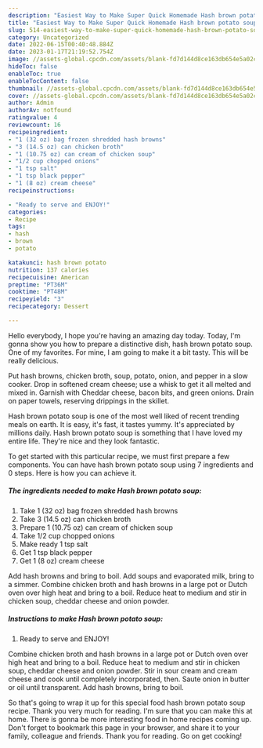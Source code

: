 ```yaml
---
description: "Easiest Way to Make Super Quick Homemade Hash brown potato soup"
title: "Easiest Way to Make Super Quick Homemade Hash brown potato soup"
slug: 514-easiest-way-to-make-super-quick-homemade-hash-brown-potato-soup
category: Uncategorized
date: 2022-06-15T00:40:48.884Z
date: 2023-01-17T21:19:52.754Z
image: //assets-global.cpcdn.com/assets/blank-fd7d144d8ce163db654e5a02c40b08a2775adb7897d16e4062681dc7e1b2800f.png
hideToc: false
enableToc: true
enableTocContent: false
thumbnail: //assets-global.cpcdn.com/assets/blank-fd7d144d8ce163db654e5a02c40b08a2775adb7897d16e4062681dc7e1b2800f.png
cover: //assets-global.cpcdn.com/assets/blank-fd7d144d8ce163db654e5a02c40b08a2775adb7897d16e4062681dc7e1b2800f.png
author: Admin
authorAv: notfound
ratingvalue: 4
reviewcount: 16
recipeingredient:
- "1 (32 oz) bag frozen shredded hash browns"
- "3 (14.5 oz) can chicken broth"
- "1 (10.75 oz) can cream of chicken soup"
- "1/2 cup chopped onions"
- "1 tsp salt"
- "1 tsp black pepper"
- "1 (8 oz) cream cheese"
recipeinstructions:

- "Ready to serve and ENJOY!"
categories:
- Recipe
tags:
- hash
- brown
- potato

katakunci: hash brown potato 
nutrition: 137 calories
recipecuisine: American
preptime: "PT36M"
cooktime: "PT48M"
recipeyield: "3"
recipecategory: Dessert

---
```



Hello everybody, I hope you're having an amazing day today. Today, I'm gonna show you how to prepare a distinctive dish, hash brown potato soup. One of my favorites. For mine, I am going to make it a bit tasty. This will be really delicious.

Put hash browns, chicken broth, soup, potato, onion, and pepper in a slow cooker. Drop in softened cream cheese; use a whisk to get it all melted and mixed in. Garnish with Cheddar cheese, bacon bits, and green onions. Drain on paper towels, reserving drippings in the skillet.

Hash brown potato soup is one of the most well liked of recent trending meals on earth. It is easy, it's fast, it tastes yummy. It's appreciated by millions daily. Hash brown potato soup is something that I have loved my entire life. They're nice and they look fantastic.


To get started with this particular recipe, we must first prepare a few components. You can have hash brown potato soup using 7 ingredients and 0 steps. Here is how you can achieve it.

<!--inarticleads1-->

##### The ingredients needed to make Hash brown potato soup:

1. Take 1 (32 oz) bag frozen shredded hash browns
1. Take 3 (14.5 oz) can chicken broth
1. Prepare 1 (10.75 oz) can cream of chicken soup
1. Take 1/2 cup chopped onions
1. Make ready 1 tsp salt
1. Get 1 tsp black pepper
1. Get 1 (8 oz) cream cheese


Add hash browns and bring to boil. Add soups and evaporated milk, bring to a simmer. Combine chicken broth and hash browns in a large pot or Dutch oven over high heat and bring to a boil. Reduce heat to medium and stir in chicken soup, cheddar cheese and onion powder. 

<!--inarticleads2-->

##### Instructions to make Hash brown potato soup:


1. Ready to serve and ENJOY!

Combine chicken broth and hash browns in a large pot or Dutch oven over high heat and bring to a boil. Reduce heat to medium and stir in chicken soup, cheddar cheese and onion powder. Stir in sour cream and cream cheese and cook until completely incorporated, then. Saute onion in butter or oil until transparent. Add hash browns, bring to boil. 

So that's going to wrap it up for this special food hash brown potato soup recipe. Thank you very much for reading. I'm sure that you can make this at home. There is gonna be more interesting food in home recipes coming up. Don't forget to bookmark this page in your browser, and share it to your family, colleague and friends. Thank you for reading. Go on get cooking!
